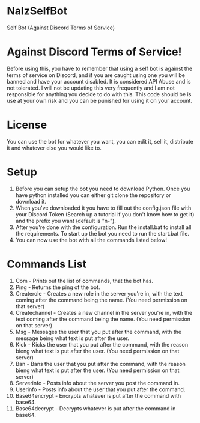 # NalzSelfBot
Self Bot (Against Discord Terms of Service)


# Against Discord Terms of Service!

Before using this, you have to remember that using a self bot is against the terms of service on Discord, and if you are caught using one you will be banned and have your account disabled. It is considered API Abuse and is not tolerated. I will not be updating this very frequently and I am not responsible for anything you decide to do with this. This code should be is use at your own risk and you can be punished for using it on your account.

# License

You can use the bot for whatever you want, you can edit it, sell it, distribute it and whatever else you would like to.

# Setup

1. Before you can setup the bot you need to download Python. Once you have python installed you can either git clone the repository or download it.
2. When you've downloaded it you have to fill out the config.json file with your Discord Token (Search up a tutorial if you don't know how to get it) and the prefix you want (default is "n-").
3. After you're done with the configuration. Run the install.bat to install all the requirements. To start up the bot you need to run the start.bat file.
4. You can now use the bot with all the commands listed below!

# Commands List

1. Com - Prints out the list of commands, that the bot has.
2. Ping - Returns the ping of the bot.
3. Createrole - Creates a new role in the server you're in, with the text coming after the command being the name. (You need permission on that server)
4. Createchannel - Creates a new channel in the server you're in, with the text coming after the command being the name. (You need permission on that server)
5. Msg - Messages the user that you put after the command, with the message being what text is put after the user.
6. Kick - Kicks the user that you put after the command, with the reason bieng what text is put after the user. (You need permission on that server)
7. Ban - Bans the user that you put after the command, with the reason bieng what text is put after the user. (You need permission on that server)
8. Serverinfo - Posts info about the server you post the command in.
9. Userinfo - Posts info about the user that you put after the command.
10. Base64encrypt - Encrypts whatever is put after the command with base64.
11. Base64decrypt - Decrypts whatever is put after the command in base64.
